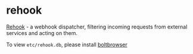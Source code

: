 rehook
======

[Rehook][1] - a webhook dispatcher, filtering incoming requests from external
services and acting on them.

To view `etc/rehook.db`, please install [boltbrowser][2]

[1]: https://github.com/jstemmer/rehook
[2]: https://github.com/br0xen/boltbrowser
